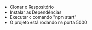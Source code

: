 - Clonar o Respositório
- Instalar as Dependências
- Executar o comando "npm start"
- O projeto está rodando na porta 5000